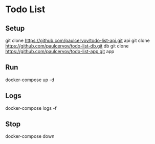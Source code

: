 # Todo List

## Setup
git clone https://github.com/paulcervov/todo-list-api.git api
git clone https://github.com/paulcervov/todo-list-db.git db
git clone https://github.com/paulcervov/todo-list-app.git app

## Run
docker-compose up -d

## Logs
docker-compose logs -f

## Stop
docker-compose down
